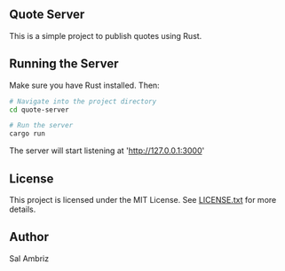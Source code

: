 ## Quote Server
This is a simple project to publish quotes using Rust.

## Running the Server
Make sure you have Rust installed. Then:
```bash
# Navigate into the project directory
cd quote-server

# Run the server
cargo run
```

The server will start listening at 'http://127.0.0.1:3000'

## License
This project is licensed under the MIT License. See [LICENSE.txt](./LICENSE.txt) for more details.

## Author 
Sal Ambriz
